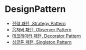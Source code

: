 # DesignPattern

- [전략 패턴, Strategy Pattern](https://github.com/takm124/DesignPattern/blob/main/src/Strategy/StrategyPattern.md)
- [옵저버 패턴, Observer Pattern](https://github.com/takm124/DesignPattern/blob/main/src/Observer/ObserverPattern.md)
- [데코레이터 패턴, Decorator Pattern](https://github.com/takm124/DesignPattern/blob/main/src/Decorator/Decorator.md)
- [싱글톤 패턴, Singleton Pattern](https://github.com/takm124/DesignPattern/blob/main/src/Singleton/Singleton.md)
